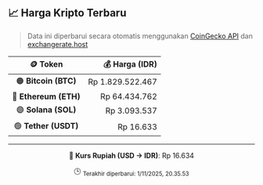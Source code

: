 

<!-- HARGA_KRIPTO -->
## 📈 Harga Kripto Terbaru

> Data ini diperbarui secara otomatis menggunakan [CoinGecko API](https://www.coingecko.com/) dan [exchangerate.host](https://exchangerate.host/)

<div align="center">

| 🪙 Token | 💰 Harga (IDR) |
|:------:|---------------:|
| 🟠 **Bitcoin (BTC)**   | Rp 1.829.522.467 |
| 🔵 **Ethereum (ETH)**  | Rp 64.434.762 |
| 🟣 **Solana (SOL)**    | Rp 3.093.537 |
| 🟢 **Tether (USDT)**   | Rp 16.633 |

---

💱 **Kurs Rupiah (USD → IDR)**: Rp 16.634

🕒 <sub>Terakhir diperbarui: 1/11/2025, 20.35.53</sub>

</div>
<!-- /HARGA_KRIPTO -->